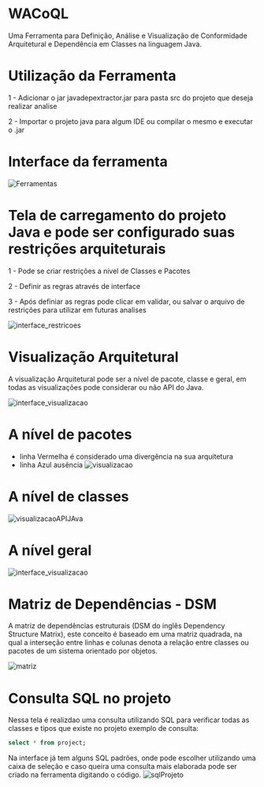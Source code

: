# WACoQL
Uma Ferramenta para Definição, Análise e Visualização de Conformidade Arquitetural e Dependência em Classes na linguagem Java.

# Utilização da Ferramenta
  1 - Adicionar o jar javadepextractor.jar para pasta src do projeto que deseja realizar analise
  
  2 - Importar o projeto java para algum IDE ou compilar o mesmo e executar o .jar
  
# Interface da ferramenta  

![Ferramentas](https://user-images.githubusercontent.com/26700193/61057518-df351f80-a3cb-11e9-900d-c6b40eaba1c0.png)


# Tela de carregamento do projeto Java e pode ser configurado suas restrições arquiteturais
  1 - Pode se criar restrições a nível de Classes e Pacotes
  
  2 - Definir as regras através de interface 
  
  3 - Após definiar as regras pode clicar em validar, ou salvar o arquivo de restrições para utilizar em futuras analises
  
![interface_restricoes](https://user-images.githubusercontent.com/26700193/61057609-05f35600-a3cc-11e9-9a1a-d686ba89b114.png)

# Visualização Arquitetural
A visualização Arquitetural pode ser a nível de pacote, classe e geral, em todas as visualizações pode considerar ou não API do Java.

![interface_visualizacao](https://user-images.githubusercontent.com/26700193/61057950-b06b7900-a3cc-11e9-9c19-bc51c12335f9.png)

# A nível de pacotes 
   - linha Vermelha é considerado uma divergência na sua arquitetura 
   - linha Azul ausência 
![visualizacao](https://user-images.githubusercontent.com/26700193/61058235-338ccf00-a3cd-11e9-84e9-5b57054e4b65.png)

# A nível de classes 
![visualizacaoAPIJAva](https://user-images.githubusercontent.com/26700193/61058707-245a5100-a3ce-11e9-9e25-39ee6be0d662.png)

# A nível geral 
![interface_visualizacao](https://user-images.githubusercontent.com/26700193/61058558-e2310f80-a3cd-11e9-85fc-b72b0a640188.png)

# Matriz de Dependências - DSM
A matriz de dependências estruturais (DSM do inglês Dependency Structure Matrix), este conceito é baseado em uma matriz quadrada, na qual a interseção entre
linhas e colunas denota a relação entre classes ou pacotes de um sistema orientado por objetos.

![matriz](https://user-images.githubusercontent.com/26700193/61059275-1ce77780-a3cf-11e9-9d72-37758c9f7e70.png)

# Consulta SQL no projeto 
Nessa tela é realizdao uma consulta utilizando SQL para verificar todas as classes e tipos que existe no projeto exemplo de consulta: 
```SQL 
select * from project;  
```
Na interface já tem alguns SQL padrões, onde pode escolher utilizando uma caixa de seleção e caso queira uma consulta mais elaborada pode ser criado na ferramenta digitando o código.
![sqlProjeto](https://user-images.githubusercontent.com/26700193/61060153-7bf9bc00-a3d0-11e9-9698-ada98d3e0bd3.png)

